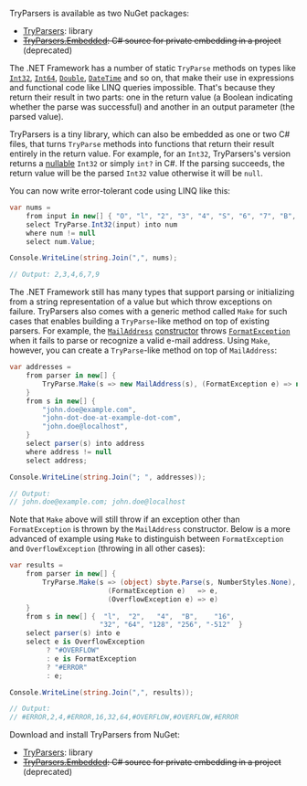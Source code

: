 TryParsers is available as two NuGet packages:

 - [TryParsers][1]: library
 - ~~[TryParsers.Embedded][2]: C# source for private embedding in a project~~ (deprecated)

The .NET Framework has a number of static `TryParse` methods on types like [`Int32`][3], [`Int64`][4], [`Double`][5], [`DateTime`][6] and so on, that make their use in expressions and functional code like LINQ queries impossible. That's because they return their result in two parts: one in the return value (a Boolean indicating whether the parse was successful) and another in an output parameter (the parsed value).

TryParsers is a tiny library, which can also be embedded as one or two C# files, that turns `TryParse` methods into functions that return their result entirely in the return value. For example, for an `Int32`, TryParsers's version returns a [nullable][7] `Int32` or simply `int?` in C#. If the parsing succeeds, the return value will be the parsed `Int32` value otherwise it will be `null`.

You can now write error-tolerant code using LINQ like this:

```c#
var nums =
    from input in new[] { "O", "l", "2", "3", "4", "S", "6", "7", "B", "9" }
    select TryParse.Int32(input) into num
    where num != null
    select num.Value;

Console.WriteLine(string.Join(",", nums);

// Output: 2,3,4,6,7,9
```

The .NET Framework still has many types that support parsing or initializing from a string representation of a value but which throw exceptions on failure. TryParsers also comes with a generic method called `Make` for such cases that enables building a `TryParse`-like method on top of existing parsers. For example, the [`MailAddress`][8] [constructor][9] throws [`FormatException`][10] when it fails to parse or recognize a valid e-mail address. Using `Make`, however, you can create a `TryParse`-like method on top of `MailAddress`:

```c#
var addresses =
    from parser in new[] {
        TryParse.Make(s => new MailAddress(s), (FormatException e) => null)
    }
    from s in new[] {
        "john.doe@example.com",
        "john-dot-doe-at-example-dot-com",
        "john.doe@localhost",
    }
    select parser(s) into address
    where address != null
    select address;

Console.WriteLine(string.Join("; ", addresses));

// Output:
// john.doe@example.com; john.doe@localhost
```

Note that `Make` above will still throw if an exception other than `FormatException` is thrown by the `MailAddress` constructor. Below is a more advanced of example using `Make` to distinguish between `FormatException` and `OverflowException` (throwing in all other cases):

```c#
var results =
    from parser in new[] {
        TryParse.Make(s => (object) sbyte.Parse(s, NumberStyles.None),
                        (FormatException e)   => e,
                        (OverflowException e) => e)
    }
    from s in new[] {  "l",  "2",   "4",  "B",    "16",
                      "32", "64", "128", "256", "-512"  }
    select parser(s) into e
    select e is OverflowException
         ? "#OVERFLOW"
         : e is FormatException
         ? "#ERROR"
         : e;

Console.WriteLine(string.Join(",", results));

// Output:
// #ERROR,2,4,#ERROR,16,32,64,#OVERFLOW,#OVERFLOW,#ERROR
```

Download and install TryParsers from NuGet:

 - [TryParsers][1]: library
 - ~~[TryParsers.Embedded][2]: C# source for private embedding in a project~~ (deprecated)


  [1]: https://nuget.org/packages/TryParsers
  [2]: https://nuget.org/packages/TryParsers.Embedded
  [3]: http://msdn.microsoft.com/en-us/library/system.int32.tryparse.aspx
  [4]: http://msdn.microsoft.com/en-us/library/system.int64.tryparse.aspx
  [5]: http://msdn.microsoft.com/en-us/library/system.double.tryparse.aspx
  [6]: http://msdn.microsoft.com/en-us/library/system.datetime.tryparse.aspx
  [7]: http://msdn.microsoft.com/en-us/library/system.nullable.aspx
  [8]: http://msdn.microsoft.com/en-us/library/system.net.mail.mailaddress.aspx
  [9]: http://msdn.microsoft.com/en-us/library/591bk9e8.aspx
  [10]: http://msdn.microsoft.com/en-us/library/system.formatexception.aspx
